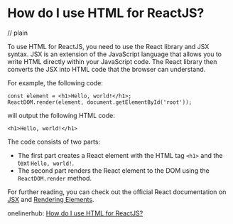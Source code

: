 # How do I use HTML for ReactJS?
// plain

To use HTML for ReactJS, you need to use the React library and JSX syntax. JSX is an extension of the JavaScript language that allows you to write HTML directly within your JavaScript code. The React library then converts the JSX into HTML code that the browser can understand.

For example, the following code:

```
const element = <h1>Hello, world!</h1>;
ReactDOM.render(element, document.getElementById('root'));
```

will output the following HTML code:

```
<h1>Hello, world!</h1>
```

The code consists of two parts:
- The first part creates a React element with the HTML tag `<h1>` and the text `Hello, world!`.
- The second part renders the React element to the DOM using the `ReactDOM.render` method.

For further reading, you can check out the official React documentation on [JSX](https://reactjs.org/docs/introducing-jsx.html) and [Rendering Elements](https://reactjs.org/docs/rendering-elements.html).

onelinerhub: [How do I use HTML for ReactJS?](https://onelinerhub.com/reactjs/how-do-i-use-html-for-reactjs)